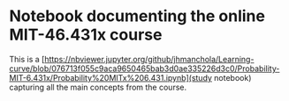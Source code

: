 # Notebook documenting the online MIT-46.431x course

This is a [https://nbviewer.jupyter.org/github/jhmanchola/Learning-curve/blob/076713f055c9aca9650465bab3d0ae335226d3c0/Probability-MIT-6.431x/Probability%20MITx%206.431.ipynb](study notebook) capturing all the main concepts from the course.
